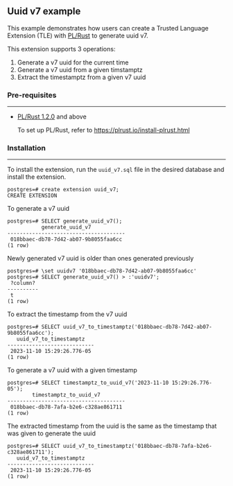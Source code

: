 ## Uuid v7 example

This example demonstrates how users can create a Trusted Language Extension (TLE) with [PL/Rust](https://github.com/tcdi/plrust) to generate uuid v7.

This extension supports 3 operations:
1. Generate a v7 uuid for the current time
2. Generate a v7 uuid from a given timstamptz
3. Extract the timestamptz from a given v7 uuid


### Pre-requisites
---
- [PL/Rust 1.2.0](https://github.com/tcdi/plrust/tree/v1.2.0) and above

    To set up PL/Rust, refer to https://plrust.io/install-plrust.html


### Installation
---
To install the extension, run the `uuid_v7.sql` file in the desired database and install the extension.

```
postgres=# create extension uuid_v7;
CREATE EXTENSION
```

To generate a v7 uuid
```
postgres=# SELECT generate_uuid_v7();
           generate_uuid_v7
--------------------------------------
 018bbaec-db78-7d42-ab07-9b8055faa6cc
(1 row)
```

Newly generated v7 uuid is older than ones generated previously
```
postgres=# \set uuidv7 '018bbaec-db78-7d42-ab07-9b8055faa6cc'
postgres=# SELECT generate_uuid_v7() > :'uuidv7';
 ?column?
----------
 t
(1 row)
```

To extract the timestamp from the v7 uuid
```
postgres=# SELECT uuid_v7_to_timestamptz('018bbaec-db78-7d42-ab07-9b8055faa6cc');
   uuid_v7_to_timestamptz
----------------------------
 2023-11-10 15:29:26.776-05
(1 row)
```

To generate a v7 uuid with a given timestamp
```
postgres=# SELECT timestamptz_to_uuid_v7('2023-11-10 15:29:26.776-05');
        timestamptz_to_uuid_v7
--------------------------------------
 018bbaec-db78-7afa-b2e6-c328ae861711
(1 row)
```

The extracted timestamp from the uuid is the same as the timestamp that was given to generate the uuid 
```
postgres=# SELECT uuid_v7_to_timestamptz('018bbaec-db78-7afa-b2e6-c328ae861711');
   uuid_v7_to_timestamptz
----------------------------
 2023-11-10 15:29:26.776-05
(1 row)
```
